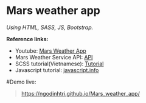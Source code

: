 # Mars weather app
_Using HTML, SASS, JS, Bootstrap._

**Reference links:**

* Youtube: [Mars Weather App](https://youtube.com/playlist?list=PL4-IK0AVhVjNGp4eiFgbqWOwwVAH27oWF)
* Mars Weather Service API: [API](https://mars.nasa.gov/rss/api/?feed=weather&category=insight_temperature&feedtype=json&ver=1.0)
* SCSS tutorial(Vietnamese): [Tutorial](https://hocwebchuan.com/tutorial/scss/)
* Javascript tutorial: [javascript.info](https://javascript.info/)

#Demo live:
>https://ngodinhtri.github.io/Mars_weather_app/

